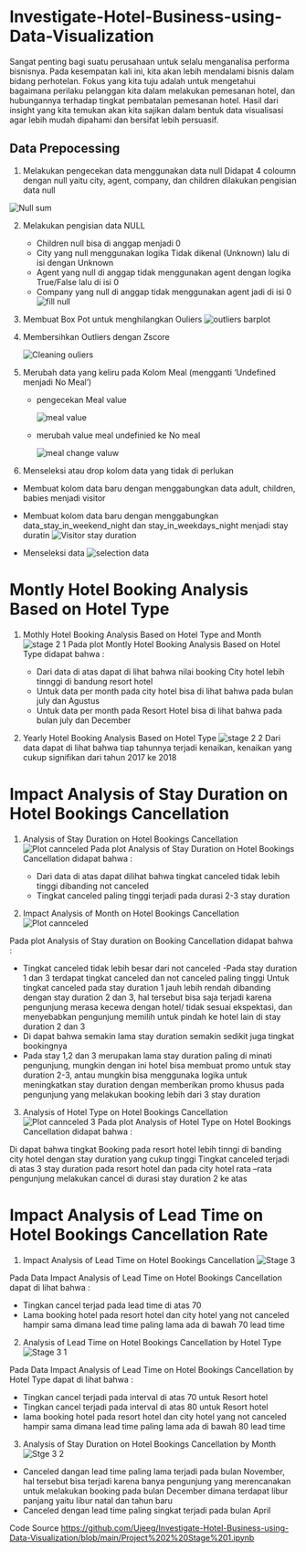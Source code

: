 # Investigate-Hotel-Business-using-Data-Visualization

Sangat penting bagi suatu perusahaan untuk selalu menganalisa performa bisnisnya. Pada kesempatan kali ini, kita akan lebih mendalami bisnis dalam bidang perhotelan. Fokus yang kita tuju adalah untuk mengetahui bagaimana perilaku pelanggan kita dalam melakukan pemesanan hotel, dan hubungannya terhadap tingkat pembatalan pemesanan hotel. Hasil dari insight yang kita temukan akan kita sajikan dalam bentuk data visualisasi agar lebih mudah dipahami dan bersifat lebih persuasif.

## Data Prepocessing
1. Melakukan pengecekan data menggunakan data null 
   Didapat 4 coloumn dengan null yaitu city, agent, company, dan children dilakukan pengisian data null
   
![Null sum](https://user-images.githubusercontent.com/118154539/217796954-1f7ffc83-9be5-42e4-8e46-5ab46c0fab1b.png)


2. Melakukan pengisian data NULL
   - Children null bisa di anggap menjadi 0
   - City yang null menggunakan logika Tidak dikenal (Unknown) lalu di isi dengan Unknown
   - Agent yang null di anggap tidak menggunakan agent dengan logika True/False lalu di isi 0
   - Company yang null di anggap tidak menggunakan agent jadi di isi 0
       ![fill null](https://user-images.githubusercontent.com/118154539/217796979-8708923d-75eb-45a6-aecf-9b55463917e7.png)

3. Membuat Box Pot untuk menghilangkan Ouliers
   ![outliers barplot](https://user-images.githubusercontent.com/118154539/218632591-28d4ea9b-7896-489e-bc89-a029c31b4594.png)


4. Membersihkan Outliers dengan Zscore

   ![Cleaning ouliers](https://user-images.githubusercontent.com/118154539/218632686-de990adf-a660-419f-a6af-16bdbc5c1a30.png)


5. Merubah data yang keliru pada Kolom Meal (mengganti ‘Undefined menjadi No Meal’)
     - pengecekan Meal value
 
       ![meal value](https://user-images.githubusercontent.com/118154539/217797571-b7cd8013-1d33-4c7d-87a4-830634b9d13f.png)
      
    - merubah value meal undefinied ke No meal
   
       ![meal change valuw](https://user-images.githubusercontent.com/118154539/217797732-5646692a-5844-4211-b8a1-2cf7848ee1d0.png)


6. Menseleksi atau drop kolom data yang tidak di perlukan
  - Membuat kolom data baru dengan menggabungkan data adult, children, babies menjadi visitor
  - Membuat kolom data baru dengan menggabungkan data_stay_in_weekend_night dan stay_in_weekdays_night menjadi stay duratin
     ![Visitor stay duration](https://user-images.githubusercontent.com/118154539/217798945-a15de9d7-db1b-4d31-a6e2-d603d77fbccc.png)

  - Menseleksi data
     ![selection data](https://user-images.githubusercontent.com/118154539/217799040-42e53673-bbf2-47e0-b214-a04a0a047f72.png)
 
# Montly Hotel Booking Analysis Based on Hotel Type
1. Mothly Hotel Booking Analysis Based on Hotel Type and Month
![stage 2 1](https://user-images.githubusercontent.com/118154539/218632920-16eb60fd-ab28-4d3b-8db0-d85477f925e9.png)
Pada plot Montly Hotel Booking Analysis Based on Hotel Type didapat bahwa :
   - Dari data di atas dapat di lihat bahwa nilai booking City hotel lebih tinnggi di bandung resort hotel
   - Untuk data per month pada city hotel bisa di lihat bahwa pada bulan july dan Agustus
   - Untuk data per month pada Resort Hotel bisa di lihat bahwa pada bulan july dan December

2. Yearly Hotel Booking Analysis Based on Hotel Type
![stage 2 2](https://user-images.githubusercontent.com/118154539/218633167-7959cd59-3e3a-4881-b4a2-e9c7a8f93845.png)
Dari data dapat di lihat bahwa tiap tahunnya terjadi kenaikan, kenaikan yang cukup signifikan dari tahun 2017 ke 2018

# Impact Analysis of Stay Duration on Hotel Bookings Cancellation
1. Analysis of Stay Duration on Hotel Bookings Cancellation
![Plot cannceled](https://user-images.githubusercontent.com/118154539/218633318-d9abd04a-6a67-485d-b37d-b510295f36bb.png)
Pada plot Analysis of Stay Duration on Hotel Bookings Cancellation didapat bahwa :
   - Dari data di atas dapat dilihat bahwa tingkat canceled tidak lebih tinggi dibanding not canceled
   - Tingkat canceled paling tinggi terjadi pada durasi 2-3 stay duration

2. Impact Analysis of Month on Hotel Bookings Cancellation
![Plot cannceled](https://user-images.githubusercontent.com/118154539/218633450-59d8cddf-adf4-4afc-81d7-71ad7f0fe7d7.png)

Pada plot Analysis of Stay duration on Booking Cancellation didapat bahwa  :
- Tingkat canceled tidak lebih besar dari not canceled
-Pada stay duration 1 dan 3 terdapat tingkat canceled dan not canceled paling tinggi
Untuk tingkat canceled pada stay duration 1 jauh lebih rendah dibanding dengan stay duration 2 dan 3, hal tersebut bisa saja terjadi karena pengunjung merasa kecewa dengan hotel/ tidak sesuai ekspektasi, dan menyebabkan pengunjung memilih untuk pindah ke hotel lain di stay duration 2 dan 3 
- Di dapat bahwa semakin lama stay duration semakin sedikit juga tingkat bookingnya
- Pada stay 1,2 dan 3 merupakan lama stay duration paling di minati pengunjung, mungkin dengan ini hotel bisa membuat promo untuk stay duration 2-3, antau mungkin bisa menggunaka logika untuk meningkatkan stay duration dengan memberikan promo khusus pada pengunjung yang melakukan booking lebih dari 3 stay duration 


3. Analysis of Hotel Type on Hotel Bookings Cancellation
![Plot cannceled 3](https://user-images.githubusercontent.com/118154539/218633965-37a011d9-8e08-467c-ad04-7970df8cc088.png)
Pada plot Analysis of Hotel Type on Hotel Bookings Cancellation didapat bahwa  :

Di dapat bahwa tingkat Booking pada resort hotel lebih tinngi di banding city hotel dengan stay duration yang cukup tinggi
Tingkat canceled terjadi di atas 3 stay duration pada resort hotel dan pada city hotel rata –rata pengunjung melakukan cancel di durasi stay duration 2 ke atas 

# Impact Analysis of Lead Time on Hotel Bookings Cancellation Rate
1. Impact Analysis of Lead Time on Hotel Bookings Cancellation 
![Stage 3](https://user-images.githubusercontent.com/118154539/218634110-f8c3ebf6-d6d9-416a-b9bc-295982412d13.png)

Pada Data Impact Analysis of Lead Time on Hotel Bookings Cancellation dapat di lihat bahwa :
   - Tingkan cancel terjad pada lead time di atas 70
   - Lama booking hotel pada resort hotel dan city hotel yang not canceled hampir sama dimana lead time paling lama ada di bawah 70 lead time

2.  Analysis of Lead Time on Hotel Bookings Cancellation by Hotel Type
![Stage 3 1](https://user-images.githubusercontent.com/118154539/218634420-ef2b9df3-0152-4ed2-a78d-c4942413a547.png)

Pada Data Impact Analysis of Lead Time on Hotel Bookings Cancellation by Hotel Type dapat di lihat bahwa :
  - Tingkan cancel terjadi pada interval di atas 70 untuk Resort hotel
  - Tingkan cancel terjadi pada interval di atas 80 untuk Resort hotel
  - lama booking hotel pada resort hotel dan city hotel yang not canceled hampir sama dimana lead time paling lama ada di bawah 80 lead time

3. Analysis of Stay Duration on Hotel Bookings Cancellation by Month
![Stge 3 2](https://user-images.githubusercontent.com/118154539/218634290-d01711ce-2883-4d52-850f-56bd06e33e3f.png)

- Canceled dangan lead time paling lama terjadi pada bulan November, hal tersebut bisa terjadi karena banya pengunjung yang merencanakan untuk melakukan booking pada bulan December dimana terdapat libur panjang yaitu libur natal dan tahun baru
- Canceled dengan lead time paling singkat terjadi pada bulan April

Code Source
https://github.com/Ujeeg/Investigate-Hotel-Business-using-Data-Visualization/blob/main/Project%202%20Stage%201.ipynb



